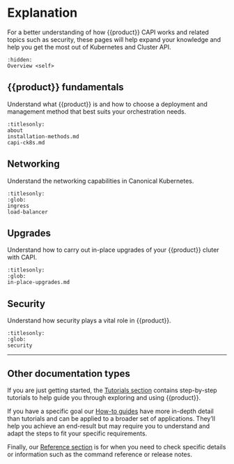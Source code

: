 # Explanation

For a better understanding of how {{product}} CAPI works and related
topics such as security, these pages will help expand your knowledge and
help you get the most out of Kubernetes and Cluster API.

```{toctree}
:hidden:
Overview <self>
```

## {{product}} fundamentals

Understand what {{product}} is and how to choose a deployment and management
method that best suits your orchestration needs.

```{toctree}
:titlesonly:
about
installation-methods.md
capi-ck8s.md
```

## Networking

Understand the networking capabilities in Canonical Kubernetes.

```{toctree}
:titlesonly:
:glob:
ingress
load-balancer
```

## Upgrades

Understand how to carry out in-place upgrades of your {{product}} cluter with
CAPI.

```{toctree}
:titlesonly:
:glob:
in-place-upgrades.md
```

## Security

Understand how security plays a vital role in {{product}}.

```{toctree}
:titlesonly:
:glob:
security
```


---

## Other documentation types

If you are just getting started, the [Tutorials section] contains
step-by-step tutorials to help guide you through exploring and using
{{product}}.

If you have a specific goal our [How-to guides] have more in-depth
detail than tutorials and can be applied to a broader set of applications.
They’ll help you achieve an end-result but may require you to understand and
adapt the steps to fit your specific requirements.

Finally, our [Reference section] is for when you need to check specific
details or information such as the command reference or release notes.

<!--LINKS -->
[Tutorials section]: ../tutorial/index
[How-to guides]:     ../howto/index
[Reference section]: ../reference/index
